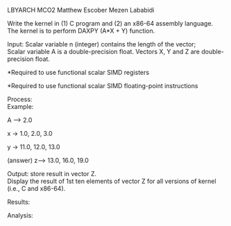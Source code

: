 LBYARCH MCO2 
Matthew Escober
Mezen Lababidi

Write the kernel in (1) C program and (2) an x86-64 assembly language.  
The kernel is to perform DAXPY (A*X + Y) function.

Input: Scalar variable n (integer) contains the length of the vector;  
Scalar variable A is a double-precision float. Vectors X, Y and Z are double-precision float.

*Required to use functional scalar SIMD registers

*Required to use functional scalar SIMD floating-point instructions

Process:  
Example:

A --> 2.0

x -> 1.0, 2.0, 3.0

y -> 11.0, 12.0, 13.0

(answer) z--> 13.0, 16.0, 19.0

Output: store result in vector Z.  
Display the result of 1st ten elements of vector Z for all versions of kernel (i.e., C and x86-64).

Results:



Analysis:
